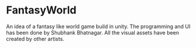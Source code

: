 # FantasyWorld
An idea of a fantasy like world game build in unity.
The programming and UI has been done by Shubhank Bhatnagar. All the visual assets have been created by other artists.
